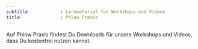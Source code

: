 ```yaml
---
subtitle            : Lernmaterial für Workshops und Videos
title               : Phlow Praxis
---
```

Auf Phlow Praxis findest Du Downloads für unsere Workshops und Videos, dass Du kostenfrei nutzen kannst.
<!-- readmore -->
